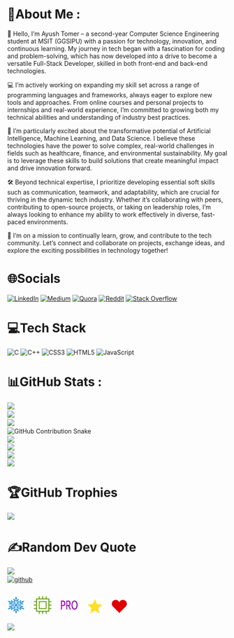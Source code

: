 # 💫About Me :
👋 Hello, I’m Ayush Tomer – a second-year Computer Science Engineering student at MSIT (GGSIPU) with a passion for technology, innovation, and continuous learning. My journey in tech began with a fascination for coding and problem-solving, which has now developed into a drive to become a versatile Full-Stack Developer, skilled in both front-end and back-end technologies.

💻 I’m actively working on expanding my skill set across a range of programming languages and frameworks, always eager to explore new tools and approaches. From online courses and personal projects to internships and real-world experience, I’m committed to growing both my technical abilities and understanding of industry best practices.

🤖 I’m particularly excited about the transformative potential of Artificial Intelligence, Machine Learning, and Data Science. I believe these technologies have the power to solve complex, real-world challenges in fields such as healthcare, finance, and environmental sustainability. My goal is to leverage these skills to build solutions that create meaningful impact and drive innovation forward.

🛠️ Beyond technical expertise, I prioritize developing essential soft skills such as communication, teamwork, and adaptability, which are crucial for thriving in the dynamic tech industry. Whether it’s collaborating with peers, contributing to open-source projects, or taking on leadership roles, I’m always looking to enhance my ability to work effectively in diverse, fast-paced environments.

🌟 I’m on a mission to continually learn, grow, and contribute to the tech community. Let’s connect and collaborate on projects, exchange ideas, and explore the exciting possibilities in technology together!

# 🌐Socials
[![LinkedIn](https://img.shields.io/badge/LinkedIn-%230077B5.svg?logo=linkedin&logoColor=white)](https://linkedin.com/in/ayushtomer) [![Medium](https://img.shields.io/badge/Medium-12100E?logo=medium&logoColor=white)](https://medium.com/@ayushtomer) [![Quora](https://img.shields.io/badge/Quora-%23B92B27.svg?logo=Quora&logoColor=white)](https://quora.com/profile/Ayush-Tomer-15) [![Reddit](https://img.shields.io/badge/Reddit-%23FF4500.svg?logo=Reddit&logoColor=white)](https://reddit.com/user/Weak-Mountain-8528) [![Stack Overflow](https://img.shields.io/badge/-Stackoverflow-FE7A16?logo=stack-overflow&logoColor=white)](https://stackoverflow.com/users/28160599/ayush-tomer) 

# 💻Tech Stack
![C](https://img.shields.io/badge/C-%2300599C.svg?style=plastic&logo=c&logoColor=white) ![C++](https://img.shields.io/badge/C++-%2300599C.svg?style=plastic&logo=c%2B%2B&logoColor=white) ![CSS3](https://img.shields.io/badge/CSS3-%231572B6.svg?style=plastic&logo=css3&logoColor=white) ![HTML5](https://img.shields.io/badge/HTML5-%23E34F26.svg?style=plastic&logo=html5&logoColor=white) ![JavaScript](https://img.shields.io/badge/JavaScript-%23323330.svg?style=plastic&logo=javascript&logoColor=%23F7DF1E)

# 📊GitHub Stats :
![](https://github-readme-stats.vercel.app/api?username=ayush-tomer&theme=radical&hide_border=false&include_all_commits=true&count_private=false)<br>
![](https://github-readme-streak-stats.herokuapp.com/?user=ayush-tomer&theme=radical&hide_border=false)<br>
![](https://github-readme-stats.vercel.app/api/top-langs/?username=ayush-tomer&theme=radical&hide_border=false&include_all_commits=true&count_private=false&layout=compact)<br>
![GitHub Contribution Snake](https://github.com/ayush-tomer/Snake-Animation/blob/output/github-contribution-grid-snake.svg)<br>
<img align="center" src="http://github-profile-summary-cards.vercel.app/api/cards/most-commit-language?username=ayush-tomer&theme=default" height="180em"><br>
<img align="center" src="http://github-profile-summary-cards.vercel.app/api/cards/repos-per-language?username=ayush-tomer&theme=default" height="180em"><br>
<img align="center" src="http://github-profile-summary-cards.vercel.app/api/cards/profile-details?username=ayush-tomer&theme=default" height="180em"><br>
<img align="center" src="https://github-readme-activity-graph.vercel.app/graph?username=ayush-tomer&theme=default">

# 🏆GitHub Trophies
![](https://github-trophies.vercel.app/?username=ayush-tomer&theme=radical&no-frame=false&no-bg=false&margin-w=4)

# ✍️Random Dev Quote
![](https://quotes-github-readme.vercel.app/api?type=horizontal&theme=radical)<br>
[<img src='https://cdn.jsdelivr.net/npm/simple-icons@3.0.1/icons/github.svg' alt='github' height='40'>](https://github.com/ayush-tomer)  

<a href='https://archiveprogram.github.com/'><img src='https://raw.githubusercontent.com/acervenky/animated-github-badges/master/assets/acbadge.gif' width='40' height='40'></a> <a href='https://docs.github.com/en/developers'><img src='https://raw.githubusercontent.com/acervenky/animated-github-badges/master/assets/devbadge.gif' width='40' height='40'></a> <a href='https://github.com/pricing'><img src='https://raw.githubusercontent.com/acervenky/animated-github-badges/master/assets/pro.gif' width='40' height='40'></a> <a href='https://stars.github.com/'><img src='https://raw.githubusercontent.com/acervenky/animated-github-badges/master/assets/starbadge.gif' width='35' height='35'></a> <a href='https://docs.github.com/en/github/supporting-the-open-source-community-with-github-sponsors'><img src='https://raw.githubusercontent.com/acervenky/animated-github-badges/master/assets/sponsorbadge.gif' width='35' height='35'></a>
---
[![](https://visitcount.itsvg.in/api?id=ayush-tomer&icon=0&color=0)](https://visitcount.itsvg.in)
